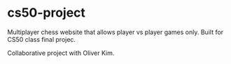 cs50-project
============

Multiplayer chess website that allows player vs player games only. Built for CS50 class final projec.

Collaborative project with Oliver Kim.
